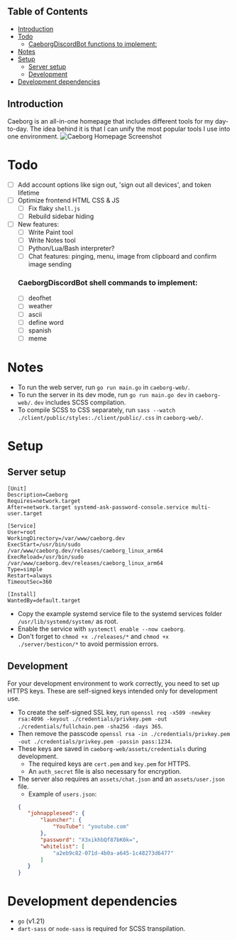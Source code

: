 ## Table of Contents
- [Introduction](#introduction)
- [Todo](#todo)
    + [CaeborgDiscordBot functions to implement:](#caeborgdiscordbot-functions-to-implement-)
- [Notes](#notes)
- [Setup](#setup)
  * [Server setup](#server-setup)
  * [Development](#development)
- [Development dependencies](#development-dependencies)

## Introduction
Caeborg is an all-in-one homepage that includes different tools for my day-to-day. The idea behind it is that I can unify the most popular tools I use into one environment.
![](https://caeborg.dev/assets/screenshot.png "Caeborg Homepage Screenshot")

# Todo
* [ ] Add account options like sign out, 'sign out all devices', and token lifetime
* [ ] Optimize frontend HTML CSS & JS
    * [ ] Fix flaky `shell.js`
    * [ ] Rebuild sidebar hiding
* [ ] New features:
    * [ ] Write Paint tool
    * [ ] Write Notes tool
    * [ ] Python/Lua/Bash interpreter?
    * [ ] Chat features: pinging, menu, image from clipboard and confirm image sending
    ### CaeborgDiscordBot shell commands to implement:
    * [ ] deofhet
    * [ ] weather
    * [ ] ascii
    * [ ] define word
    * [ ] spanish
    * [ ] meme

# Notes
* To run the web server, run `go run main.go` in `caeborg-web/`.
* To run the server in its dev mode, run `go run main.go dev` in `caeborg-web/`. `dev` includes SCSS compilation.
* To compile SCSS to CSS separately, run `sass --watch ./client/public/styles:./client/public/.css` in `caeborg-web/`.

# Setup
## Server setup
```
[Unit]
Description=Caeborg
Requires=network.target
After=network.target systemd-ask-password-console.service multi-user.target

[Service]
User=root
WorkingDirectory=/var/www/caeborg.dev
ExecStart=/usr/bin/sudo /var/www/caeborg.dev/releases/caeborg_linux_arm64
ExecReload=/usr/bin/sudo /var/www/caeborg.dev/releases/caeborg_linux_arm64
Type=simple
Restart=always
TimeoutSec=360

[Install]
WantedBy=default.target
```
* Copy the example systemd service file to the systemd services folder `/usr/lib/systemd/system/` as root.
* Enable the service with `systemctl enable --now caeborg`.
* Don't forget to `chmod +x ./releases/*` and `chmod +x ./server/besticon/*` to avoid permission errors.
## Development
For your development environment to work correctly, you need to set up HTTPS keys. These are self-signed keys intended only for development use.
* To create the self-signed SSL key, run `openssl req -x509 -newkey rsa:4096 -keyout ./credentials/privkey.pem -out ./credentials/fullchain.pem -sha256 -days 365`.
* Then remove the passcode `openssl rsa -in ./credentials/privkey.pem -out ./credentials/privkey.pem -passin pass:1234`.
* These keys are saved in `caeborg-web/assets/credentials` during development.
    * The required keys are `cert.pem` and `key.pem` for HTTPS.
    * An `auth_secret` file is also necessary for encryption.
* The server also requires an `assets/chat.json` and an `assets/user.json` file.
    * Example of `users.json`:
     ```json
    {
        "johnappleseed": {
            "launcher": {
                "YouTube": "youtube.com"
            },
            "password": "X3xikhbQf87bK0k=",
            "whitelist": [
                "a2eb9c82-071d-4b0a-a645-1c48273d6477"
            ]
        }
    }
    ```

# Development dependencies
* `go` (v1.21)
* `dart-sass` or `node-sass` is required for SCSS transpilation.
